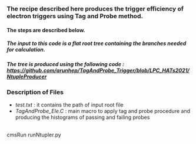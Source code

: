 ### The recipe described here produces the trigger efficiency of electron triggers using Tag and Probe method.
#### The steps are described below.
##### The input to this code is a flat root tree containing the branches needed for calculation.
##### The tree is produced using the following code : https://github.com/arunhep/TagAndProbe_Trigger/blob/LPC_HATs2021/NtupleProducer

### Description of Files
   * *test.txt* : it contains the path of input root file
   * *TagAndProbe_Ele.C* : main macro to apply tag and probe procedure and producing the histograms of passing and failing probes

<br>  
cmsRun runNtupler.py  
<br>  

